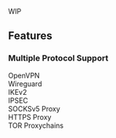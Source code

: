 WIP
<h2>Features</h2>

<h3>Multiple Protocol Support</h3>

OpenVPN    
Wireguard    
IKEv2    
IPSEC    
SOCKSv5 Proxy    
HTTPS Proxy       
TOR
Proxychains



